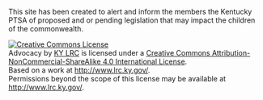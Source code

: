 This site has been created to alert and inform the members the Kentucky PTSA of
proposed and or pending legislation that may impact the children of the commonwealth.

<a rel="license" href="http://creativecommons.org/licenses/by-nc-sa/4.0/"><img alt="Creative Commons License" style="border-width:0" src="https://i.creativecommons.org/l/by-nc-sa/4.0/80x15.png" /></a><br /><span xmlns:dct="http://purl.org/dc/terms/" property="dct:title">Advocacy</span> by <a xmlns:cc="http://creativecommons.org/ns#" href="http://www.lrc.ky.gov/" property="cc:attributionName" rel="cc:attributionURL">KY LRC</a> is licensed under a <a rel="license" href="http://creativecommons.org/licenses/by-nc-sa/4.0/">Creative Commons Attribution-NonCommercial-ShareAlike 4.0 International License</a>.<br />Based on a work at <a xmlns:dct="http://purl.org/dc/terms/" href="http://www.lrc.ky.gov/" rel="dct:source">http://www.lrc.ky.gov/</a>.<br />Permissions beyond the scope of this license may be available at <a xmlns:cc="http://creativecommons.org/ns#" href="http://www.lrc.ky.gov/" rel="cc:morePermissions">http://www.lrc.ky.gov/</a>.

